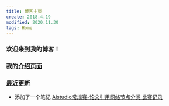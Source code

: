 ```yaml
---
title: 博客主页
create: 2018.4.19
modified: 2020.11.30
tags: Home
---
```


### 欢迎来到我的博客！

### 我的[介绍页面](./bio)

### 最近更新
- 添加了一个笔记 [Aistudio常规赛-论文引用网络节点分类 比赛记录](./blog/201130/today.html)